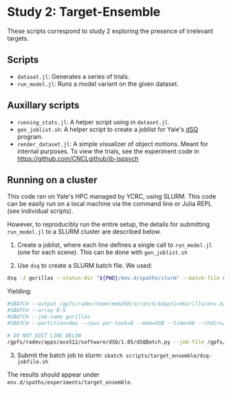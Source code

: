 # Study 2: Target-Ensemble

These scripts correspond to study 2 exploring the presence of irrelevant targets. 

## Scripts

- `dataset.jl`: Generates a series of trials.
- `run_model.jl`: Runs a model variant on the given dataset.

## Auxillary scripts

- `running_stats.jl`: A helper script using in `dataset.jl`.
- `gen_joblist.sh`: A helper script to create a joblist for Yale's [dSQ](https://github.com/ycrc/dsq) program.
- `render_dataset.jl`: A simple visualizer of object motions. Meant for internal purposes. To view the trials, see the experiment code in https://github.com/CNCLgithub/ib-jspsych


## Running on a cluster

This code ran on Yale's HPC managed by YCRC, using SLURM. This code can be easily run on a local machine via the command line or Julia REPL (see individual scripts).

However, to reproducibly run the entire setup, the details for submitting `run_model.jl` to a SLURM cluster are described below. 

1. Create a joblist, where each line defines a single call to `run_model.jl` (one for each scene). This can be done with `gen_joblist.sh`

2. Use `dsq` to create a SLURM batch file. 
We used: 
```sh
dsq -J gorillas --status-dir "${PWD}/env.d/spaths/slurm" --batch-file scripts/target_ensemble/dsq-jobfile.sh --job-file scripts/target_ensemble/joblist.txt --partition=day --cpus-per-task=8 --mem=4GB --time=60 --chdir="${PWD}" --output="${PWD}/env.d/spaths/slurm/%A_%a.out"

```

Yielding:
``` sh
#SBATCH --output /gpfs/radev/home/meb266/scratch/AdaptiveGorilla/env.d/spaths/slurm/%A_%a.out
#SBATCH --array 0-5
#SBATCH --job-name gorillas
#SBATCH --partition=day --cpus-per-task=8 --mem=4GB --time=60 --chdir=/gpfs/radev/home/meb266/scratch/AdaptiveGorilla

# DO NOT EDIT LINE BELOW
/gpfs/radev/apps/avx512/software/dSQ/1.05/dSQBatch.py --job-file /gpfs/radev/scratch/yildirim/meb266/AdaptiveGorilla/scripts/target_ensemble/joblist.txt --status-dir /gpfs/radev/home/meb266/scratch/AdaptiveGorilla/env.d/spaths/slurm
```

3. Submit the batch job to slurm: `sbatch scripts/target_ensemble/dsq-jobfile.sh`


The results should appear under `env.d/spaths/experiments/target_ensemble`.
